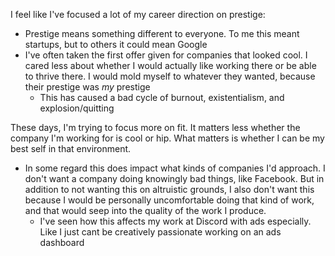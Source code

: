 I feel like I've focused a lot of my career direction on prestige:
- Prestige means something different to everyone. To me this meant startups, but to others it could mean Google
- I've often taken the first offer given for companies that looked cool. I cared less about whether I would actually like working there or be able to thrive there. I would mold myself to whatever they wanted, because their prestige was *my* prestige
	- This has caused a bad cycle of burnout, existentialism, and explosion/quitting

These days, I'm trying to focus more on fit. It matters less whether the company I'm working for is cool or hip. What matters is whether I can be my best self in that environment.
- In some regard this does impact what kinds of companies I'd approach. I don't want a company doing knowingly bad things, like Facebook. But in addition to not wanting this on altruistic grounds, I also don't want this because I would be personally uncomfortable doing that kind of work, and that would seep into the quality of the work I produce.
	- I've seen how this affects my work at Discord with ads especially. Like I just cant be creatively passionate working on an ads dashboard